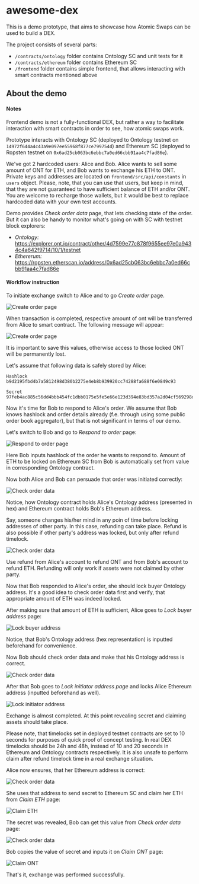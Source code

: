 # awesome-dex

This is a demo prototype, that aims to showcase how Atomic Swaps can be used to build a DEX. 

The project consists of several parts:
* `/contracts/ontology` folder contains Ontology SC and unit tests for it
* `/contracts/ethereum` folder contains Ethereum SC
* `/frontend` folder contains simple frontend, that allows interacting with smart contracts mentioned above

## About the demo

#### Notes

Frontend demo is not a fully-functional DEX, but rather a way to facilitate interaction with smart contracts in order to see, how atomic swaps work. 

Prototype interacts with Ontology SC 
(deployed to Ontology testnet on `14972f644a4c43a9e097ee55968f877ce799754d`)
and Ethereum SC (deployed to Ropsten testnet on `0x6ad25cb063bc6ebbc7a0ed66cbb91aa4c7fad86e`).

We've got 2 hardcoded users: Alice and Bob. Alice wants to sell some amount of ONT for ETH, and Bob wants to exchange his ETH to ONT.
Private keys and addresses are located on `frontend/src/api/constants` in `users` object.
Please, note, that you can use that users, but keep in mind, that they are not guaranteed to have sufficient balance of ETH and/or ONT.
You are welcome to recharge those wallets, but it would be best to replace hardcoded data with your own test accounts.

Demo provides *Check order data* page, that lets checking state of the order.
But it can also be handy to monitor what's going on with SC with testnet block explorers:

* *Ontology:* https://explorer.ont.io/contract/other/4d7599e77c878f9655ee97e0a9434c4a642f9714/10/1/testnet
* *Ethererum:* https://ropsten.etherscan.io/address/0x6ad25cb063bc6ebbc7a0ed66cbb91aa4c7fad86e

#### Workflow instruction

To initiate exchange switch to Alice and to go *Create order* page.

![Create order page](screenshots/01.png)

When transaction is completed, respective amount of ont will be transferred from Alice to smart contract.
The following message will appear:

![Create order page](screenshots/02.png)

It is important to save this values, otherwise access to those locked ONT will be permanently lost.

Let's assume that following data is safely stored by Alice:
```
Hashlock b9d2195fbd4b7a5812498d380b2275e4eb8b939920cc74288fa688f6e0849c93

Secret 97feb4ac885c56dd4bbb454fc1dbb0175e5fe5e66e123d394e83bd357a2d04cf569298d625cbc9799a5db2296e912448
```

Now it's time for Bob to respond to Alice's order. 
We assume that Bob knows hashlock and order details already (f.e. through using some public order book aggregator), but that is not significant in terms of our demo.

Let's switch to Bob and go to *Respond to order* page:

![Respond to order page](screenshots/03.png)

Here Bob inputs hashlock of the order he wants to respond to. 
Amount of ETH to be locked on Ethereum SC from Bob is automatically set from value in corresponding Ontology contract.

Now both Alice and Bob can persuade that order was initiated correctly:

![Check order data](screenshots/04.png)

Notice, how Ontology contract holds Alice's Ontology address (presented in hex) and Ethereum contract holds Bob's Ethereum address.

Say, someone changes his/her mind in any poin of time before locking addresses of other party.
In this case, refunding can take place.
Refund is also possible if other party's address was locked, but only after refund timelock.

![Check order data](screenshots/05.png)

Use refund from Alice's account to refund ONT and from Bob's account to refund ETH.
Refunding will only work if assets were not claimed by other party.

Now that Bob responded to Alice's order, she should lock buyer Ontology address.
It's a good idea to check order data first and verify, that appropriate amount of ETH was indeed locked.

After making sure that amount of ETH is sufficient, Alice goes to *Lock buyer address* page:

![Lock buyer address](screenshots/06.png)

Notice, that Bob's Ontology address (hex representation) is inputted beforehand for convenience.

Now Bob should check order data and make that his Ontology address is correct.

![Check order data](screenshots/07.png)

After that Bob goes to *Lock initiator address page* and locks Alice Ethereum address (inputted beforehand as well).

![Lock initiator address](screenshots/08.png)

Exchange is almost completed. At this point revealing secret and claiming assets should take place. 

Please note, that timelocks set in deployed testnet contracts are set to 10 seconds for purposes of quick proof of concept testing.
In real DEX timelocks should be 24h and 48h, instead of 10 and 20 seconds in Ethereum and Ontology contracts respectively.
It is also unsafe to perform claim after refund timelock time in a real exchange situation.


Alice now ensures, that her Ethereum address is correct:

![Check order data](screenshots/09.png)

She uses that address to send secret to Ethereum SC and claim her ETH from *Claim ETH* page:

![Claim ETH](screenshots/10.png)

The secret was revealed, Bob can get this value from *Check order data* page:

![Check order data](screenshots/11.png)

Bob copies the value of secret and inputs it on *Claim ONT* page:

![Claim ONT](screenshots/12.png)

That's it, exchange was performed successfully.

